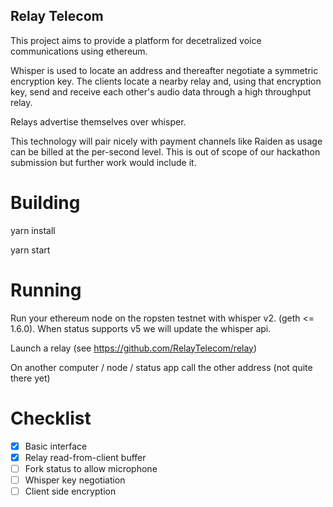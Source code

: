 ## Relay Telecom

This project aims to provide a platform for decetralized voice communications using ethereum.

Whisper is used to locate an address and thereafter negotiate a symmetric encryption key. The clients locate a nearby relay and, using that encryption key, send and receive each other's audio data through a high throughput relay.

Relays advertise themselves over whisper.

This technology will pair nicely with payment channels like Raiden as usage can be billed at the per-second level. This is out of scope of our hackathon submission but further work would include it.


# Building

yarn install

yarn start

# Running

Run your ethereum node on the ropsten testnet with whisper v2. (geth <= 1.6.0). When status supports v5 we will update the whisper api.

Launch a relay (see https://github.com/RelayTelecom/relay)

On another computer / node / status app call the other address (not quite there yet)


# Checklist

- [x] Basic interface
- [x] Relay read-from-client buffer
- [ ] Fork status to allow microphone
- [ ] Whisper key negotiation
- [ ] Client side encryption
